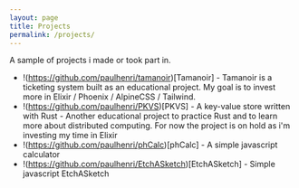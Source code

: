 ```yaml
---
layout: page
title: Projects
permalink: /projects/
---
```


A sample of projects i made or took part in.


* !(https://github.com/paulhenri/tamanoir)[Tamanoir] - Tamanoir is a ticketing system built as an educational project. My goal is to invest more in Elixir / Phoenix / AlpineCSS / Tailwind. 
* !(https://github.com/paulhenri/PKVS)[PKVS] - A key-value store written with Rust - Another educational project to practice Rust and to learn more about distributed computing. For now the project is on hold as i'm investing my time in Elixir
* !(https://github.com/paulhenri/phCalc)[phCalc] - A simple javascript calculator
* !(https://github.com/paulhenri/EtchASketch)[EtchASketch] - Simple javascript EtchASketch


